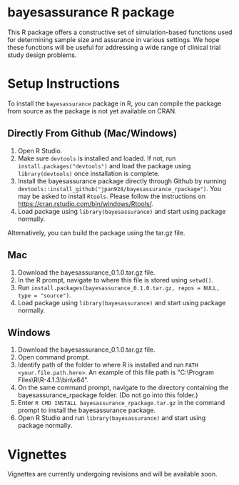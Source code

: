 # bayesassurance R package

This R package offers a constructive set of simulation-based functions
used for determining sample size and assurance in various settings. 
We hope these functions will be useful for addressing a wide range of 
clinical trial study design problems. 

# Setup Instructions

To install the `bayesassurance` package in R, you can compile the package from
source as the package is not yet available on CRAN. 

## Directly From Github (Mac/Windows)
  1. Open R Studio.
  2. Make sure `devtools` is installed and loaded. If not, run `install.packages("devtools")` and 
  load the package using `library(devtools)` once installation is complete. 
  3. Install the bayesassurance package directly through Github by running
  `devtools::install_github("jpan928/bayesassurance_rpackage")`. 
  You may be asked to install `Rtools`. Please follow the instructions
  on https://cran.rstudio.com/bin/windows/Rtools/. 
  4. Load package using `library(bayesassurance)` and start using package normally. 

Alternatively, you can build the package using the tar.gz file.

## Mac
  1. Download the bayesassurance_0.1.0.tar.gz file. 
  2. In the R prompt, navigate to where this file is stored using `setwd()`. 
  3. Run `install.packages(bayesassurance_0.1.0.tar.gz, repos = NULL, type = "source")`. 
  4. Load package using `library(bayesassurance)` and start using package normally. 

 
## Windows
  1. Download the bayesassurance_0.1.0.tar.gz file.
  2. Open command prompt. 
  3. Identify path of the folder to where R is installed and run `PATH <your.file.path.here>`. 
  An example of this file path is "C:\Program Files\R\R-4.1.3\bin\x64". 
  4. On the same command prompt, navigate to the directory containing the bayesassurance_rpackage folder.
  (Do not go into this folder.)
  5. Enter `R CMD INSTALL bayesassurance_rpackage.tar.gz` in the command prompt to install the 
  bayesassurance package. 
  6. Open R Studio and run `library(bayesassurance)` and start using package normally. 
  
  
# Vignettes

Vignettes are currently undergoing revisions and will be available soon. 

